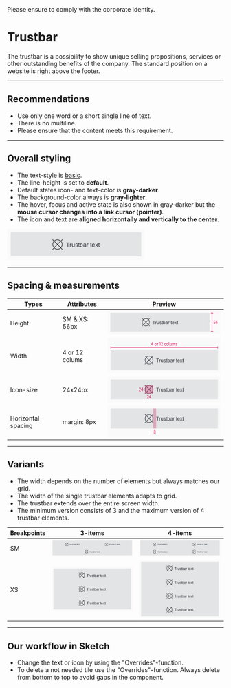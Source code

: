 <AlertInfo alertHeadline="Modifiable">
Please ensure to comply with the corporate identity.
</AlertInfo>

# Trustbar

The trustbar is a possibility to show unique selling propositions, services or other outstanding benefits of the company. The standard position on a website is right above the footer.

---

## Recommendations

- Use only one word or a short single line of text.
- There is no multiline.
- Please ensure that the content meets this requirement.

---

## Overall styling

- The text-style is [basic](../../General/Typography/Typography.md#basic).
- The line-height is set to **default**.
- Default states icon- and text-color is **gray-darker**.
- The background-color always is **gray-lighter**.
- The hover, focus and active state is also shown in gray-darker but the **mouse cursor changes into a link cursor (pointer)**.
- The icon and text are **aligned horizontally and vertically to the center**.

![Trustbar item](assets/Item@1x.png)

---

## Spacing & measurements

| Types | Attributes | Preview |
|---|---|---|
| Height | SM & XS: 56px | ![Trustbar height](assets/measurements/height@1x.png) |
| Width | 4 or 12 colums| ![Trustbar width](assets/measurements/width@1x.png) |
| Icon-size | 24x24px | ![Trustbar icon-size](assets/measurements/icon-size@1x.png) |
| Horizontal spacing | margin: 8px | ![Trustbar margin](assets/measurements/horizontal@1x.png) |

---

## Variants

- The width depends on the number of elements but always matches our grid.
- The width of the single trustbar elements adapts to grid.
- The trustbar extends over the entire screen width.
- The minimum version consists of 3 and the maximum version of 4 trustbar elements.

| Breakpoints | 3-items | 4-items |
|---|---|---|
| SM |![Trustbar SM 3-items](assets/SM-3@1x.png)|![Trustbar SM 4-items](assets/SM-4@1x.png)|
| XS |![Trustbar XS 3-items](assets/XS-3@1x.png)|![Trustbar XS 4-items](assets/XS-4@1x.png)|

---

## Our workflow in Sketch

- Change the text or icon by using the "Overrides"-function.
- To delete a not needed tile use the "Overrides"-function. Always delete from bottom to top to avoid gaps in the component.
